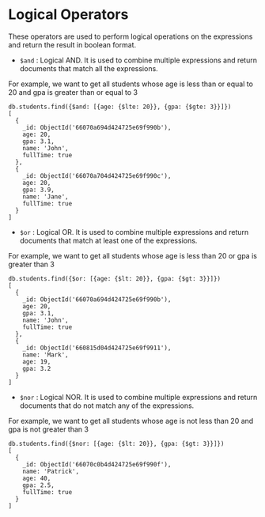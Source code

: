 # Logical Operators

These operators are used to perform logical operations on the expressions and return the result in boolean format.

- `$and` : Logical AND. It is used to combine multiple expressions and return documents that match all the expressions.

For example, we want to get all students whose age is less than or equal to 20 and gpa is greater than or equal to 3
````
db.students.find({$and: [{age: {$lte: 20}}, {gpa: {$gte: 3}}]})
[
  {
    _id: ObjectId('66070a694d424725e69f990b'),     
    age: 20,
    gpa: 3.1,
    name: 'John',
    fullTime: true
  },
  {
    _id: ObjectId('66070a704d424725e69f990c'),     
    age: 20,
    gpa: 3.9,
    name: 'Jane',
    fullTime: true
  }
]
````

- `$or` : Logical OR. It is used to combine multiple expressions and return documents that match at least one of the expressions.

For example, we want to get all students whose age is less than 20 or gpa is greater than 3
````
db.students.find({$or: [{age: {$lt: 20}}, {gpa: {$gt: 3}}]})
[
  {
    _id: ObjectId('66070a694d424725e69f990b'),     
    age: 20,
    gpa: 3.1,
    name: 'John',
    fullTime: true
  },
  {
    _id: ObjectId('660815d04d424725e69f9911'),     
    name: 'Mark',
    age: 19,
    gpa: 3.2
  }
]
````

- `$nor` : Logical NOR. It is used to combine multiple expressions and return documents that do not match any of the expressions.

For example, we want to get all students whose age is not less than 20 and gpa is not greater than 3
````
db.students.find({$nor: [{age: {$lt: 20}}, {gpa: {$gt: 3}}]})
[
  {
    _id: ObjectId('66070c0b4d424725e69f990f'),     
    name: 'Patrick',
    age: 40,
    gpa: 2.5,
    fullTime: true
  }
]
````